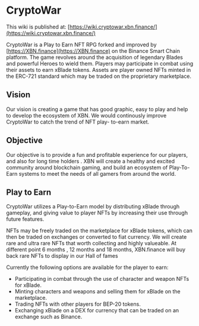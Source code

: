# CryptoWar

This wiki is published at: [https://wiki.cryptowar.xbn.finance/](https://wiki.cryptowar.xbn.finance/)

CryptoWar is a Play to Earn NFT RPG forked and improved by [https://XBN.finance](https://XBN.finance) on the Binance Smart Chain platform. The game revolves around the acquisition of legendary Blades and powerful Heroes to wield them. Players may participate in combat using their assets to earn xBlade tokens. Assets are player owned NFTs minted in the ERC-721 standard which may be traded on the proprietary marketplace.

## Vision

Our vision is creating a game that has good graphic, easy to play and help to develop the ecosystem of XBN. We would continously improve CryptoWar to catch the trend of NFT play- to-earn market.

## Objective

Our objective is to provide a fun and profitable experience for our players, and also for long time holders . XBN will create a healthy and excited community around blockchain gaming, and build an ecosystem of Play-To-Earn systems to meet the needs of all gamers from around the world.

## Play to Earn

CryptoWar utilizes a Play-to-Earn model by distributing xBlade through gameplay, and giving value to player NFTs by increasing their use through future features.

NFTs may be freely traded on the marketplace for xBlade tokens, which can then be traded on exchanges or converted to fiat currency. We will create rare and ultra rare NFTs that worth collecting and highly valueable. At different point 6 months , 12 months and 18 months, XBN.finance will buy back rare NFTs to display in our Hall of fames

Currently the following options are available for the player to earn:

* Participating in combat through the use of character and weapon NFTs for xBlade.
* Minting characters and weapons and selling them for xBlade on the marketplace.
* Trading NFTs with other players for BEP-20 tokens.
* Exchanging xBlade on a DEX for currency that can be traded on an exchange such as Binance.

